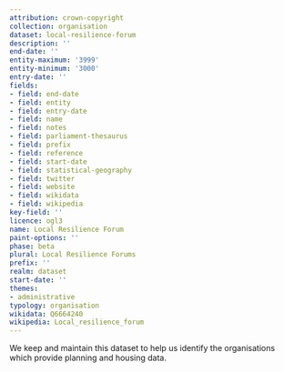 ```yaml
---
attribution: crown-copyright
collection: organisation
dataset: local-resilience-forum
description: ''
end-date: ''
entity-maximum: '3999'
entity-minimum: '3000'
entry-date: ''
fields:
- field: end-date
- field: entity
- field: entry-date
- field: name
- field: notes
- field: parliament-thesaurus
- field: prefix
- field: reference
- field: start-date
- field: statistical-geography
- field: twitter
- field: website
- field: wikidata
- field: wikipedia
key-field: ''
licence: ogl3
name: Local Resilience Forum
paint-options: ''
phase: beta
plural: Local Resilience Forums
prefix: ''
realm: dataset
start-date: ''
themes:
- administrative
typology: organisation
wikidata: Q6664240
wikipedia: Local_resilience_forum
---
```


We keep and maintain this dataset to help us identify the organisations which provide planning and housing data.
